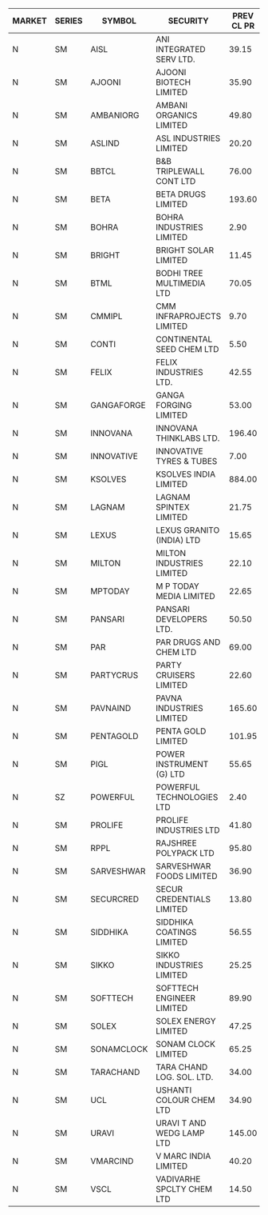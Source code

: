 


| MARKET | SERIES | SYMBOL | SECURITY | PREV CL PR | OPEN PRICE | HIGH PRICE | LOW PRICE | CLOSE PRICE | NET TRDVAL | NET TRDQTY | CORP IND | HI 52 WK | LO 52 WK |
| ----- | ----- | ----- | ----- | ----- | ----- | ----- | ----- | ----- | ----- | ----- | ----- | ----- | ----- |
| N | SM | AISL | ANI INTEGRATED SERV LTD. | 39.15 | 38.80 | 41.05 | 38.25 | 40.55 | 1087320.00 | 27600 |  | 41.40 | 14.30 |
| N | SM | AJOONI | AJOONI BIOTECH LIMITED | 35.90 | 36.00 | 36.00 | 35.50 | 35.50 | 317746.00 | 8888 |  | 36.50 | 6.35 |
| N | SM | AMBANIORG | AMBANI ORGANICS LIMITED | 49.80 | 53.00 | 53.00 | 53.00 | 53.00 | 424000.00 | 8000 |  | 57.00 | 42.35 |
| N | SM | ASLIND | ASL INDUSTRIES LIMITED | 20.20 | 21.15 | 21.15 | 19.20 | 19.20 | 241400.00 | 12000 |  | 21.15 | 4.75 |
| N | SM | BBTCL | B&B TRIPLEWALL CONT LTD | 76.00 | 75.00 | 75.00 | 75.00 | 75.00 | 225000.00 | 3000 |  | 83.95 | 27.20 |
| N | SM | BETA | BETA DRUGS LIMITED | 193.60 | 186.00 | 186.00 | 183.95 | 183.95 | 3535920.00 | 19200 |  | 203.40 | 43.30 |
| N | SM | BOHRA | BOHRA INDUSTRIES LIMITED | 2.90 | 3.00 | 3.00 | 3.00 | 3.00 | 6000.00 | 2000 |  | 3.00 | .65 |
| N | SM | BRIGHT | BRIGHT SOLAR LIMITED | 11.45 | 11.40 | 11.40 | 10.75 | 10.75 | 98700.00 | 9000 |  | 15.55 | 4.70 |
| N | SM | BTML | BODHI TREE MULTIMEDIA LTD | 70.05 | 71.00 | 71.00 | 69.55 | 69.70 | 420180.00 | 6000 |  | 96.00 | 64.05 |
| N | SM | CMMIPL | CMM INFRAPROJECTS LIMITED | 9.70 | 10.15 | 10.15 | 10.15 | 10.15 | 60900.00 | 6000 |  | 10.15 | 2.25 |
| N | SM | CONTI | CONTINENTAL SEED CHEM LTD | 5.50 | 5.25 | 5.45 | 5.25 | 5.45 | 70659.60 | 13332 |  | 19.05 | 5.25 |
| N | SM | FELIX | FELIX INDUSTRIES LTD. | 42.55 | 40.45 | 44.40 | 40.45 | 43.50 | 2246200.00 | 52000 |  | 51.25 | 10.80 |
| N | SM | GANGAFORGE | GANGA FORGING LIMITED | 53.00 | 52.10 | 52.80 | 52.10 | 52.75 | 2100400.00 | 40000 |  | 53.00 | 9.50 |
| N | SM | INNOVANA | INNOVANA THINKLABS LTD. | 196.40 | 191.10 | 191.10 | 188.00 | 188.00 | 1135200.00 | 6000 |  | 196.45 | 70.25 |
| N | SM | INNOVATIVE | INNOVATIVE TYRES & TUBES | 7.00 | 7.00 | 7.00 | 7.00 | 7.00 | 21000.00 | 3000 |  | 10.35 | 5.60 |
| N | SM | KSOLVES | KSOLVES INDIA LIMITED | 884.00 | 900.00 | 922.00 | 900.00 | 922.00 | 2468340.00 | 2700 |  | 922.00 | 102.05 |
| N | SM | LAGNAM | LAGNAM SPINTEX LIMITED | 21.75 | 21.25 | 22.35 | 21.00 | 21.05 | 899850.00 | 42000 |  | 22.35 | 6.60 |
| N | SM | LEXUS | LEXUS GRANITO (INDIA) LTD | 15.65 | 16.40 | 16.40 | 15.25 | 15.25 | 31650.00 | 2000 |  | 22.50 | 5.20 |
| N | SM | MILTON | MILTON INDUSTRIES LIMITED | 22.10 | 23.20 | 23.20 | 22.20 | 23.20 | 301840.00 | 13200 |  | 23.20 | 7.00 |
| N | SM | MPTODAY | M P TODAY MEDIA LIMITED | 22.65 | 22.00 | 22.00 | 21.80 | 21.80 | 87600.00 | 4000 |  | 23.85 | 9.70 |
| N | SM | PANSARI | PANSARI DEVELOPERS LTD. | 50.50 | 51.00 | 51.00 | 48.00 | 48.00 | 900000.00 | 18000 |  | 53.00 | 21.90 |
| N | SM | PAR | PAR DRUGS AND CHEM LTD | 69.00 | 66.10 | 69.90 | 65.55 | 69.90 | 1857400.00 | 28000 |  | 136.50 | 33.00 |
| N | SM | PARTYCRUS | PARTY CRUISERS LIMITED | 22.60 | 21.60 | 21.60 | 21.50 | 21.50 | 172400.00 | 8000 |  | 39.90 | 16.55 |
| N | SM | PAVNAIND | PAVNA INDUSTRIES LIMITED | 165.60 | 166.00 | 166.00 | 165.10 | 165.10 | 529040.00 | 3200 |  | 167.00 | 165.05 |
| N | SM | PENTAGOLD | PENTA GOLD LIMITED | 101.95 | 106.70 | 106.70 | 106.70 | 106.70 | 640200.00 | 6000 |  | 106.70 | 15.40 |
| N | SM | PIGL | POWER INSTRUMENT (G) LTD | 55.65 | 56.00 | 58.40 | 56.00 | 58.40 | 1158400.00 | 20000 |  | 61.75 | 8.90 |
| N | SZ | POWERFUL | POWERFUL TECHNOLOGIES LTD | 2.40 | 2.30 | 2.30 | 2.30 | 2.30 | 9200.00 | 4000 |  | 7.55 | 2.30 |
| N | SM | PROLIFE | PROLIFE INDUSTRIES LTD | 41.80 | 43.85 | 43.85 | 43.85 | 43.85 | 131550.00 | 3000 |  | 67.90 | 30.50 |
| N | SM | RPPL | RAJSHREE POLYPACK LTD | 95.80 | 100.55 | 100.55 | 100.55 | 100.55 | 100550.00 | 1000 |  | 121.00 | 47.75 |
| N | SM | SARVESHWAR | SARVESHWAR FOODS LIMITED | 36.90 | 37.85 | 37.85 | 35.10 | 36.55 | 1740960.00 | 48000 |  | 37.85 | 9.60 |
| N | SM | SECURCRED | SECUR CREDENTIALS LIMITED | 13.80 | 13.95 | 14.00 | 13.75 | 13.75 | 50220.00 | 3600 |  | 24.25 | 12.00 |
| N | SM | SIDDHIKA | SIDDHIKA COATINGS LIMITED | 56.55 | 56.00 | 57.75 | 56.00 | 56.65 | 679800.00 | 12000 |  | 57.75 | 51.00 |
| N | SM | SIKKO | SIKKO INDUSTRIES LIMITED | 25.25 | 25.95 | 25.95 | 25.20 | 25.35 | 612000.00 | 24000 |  | 33.80 | 11.60 |
| N | SM | SOFTTECH | SOFTTECH ENGINEER LIMITED | 89.90 | 92.00 | 94.35 | 92.00 | 94.35 | 446480.00 | 4800 |  | 108.95 | 35.50 |
| N | SM | SOLEX | SOLEX ENERGY LIMITED | 47.25 | 47.00 | 47.00 | 47.00 | 47.00 | 94000.00 | 2000 |  | 59.20 | 20.15 |
| N | SM | SONAMCLOCK | SONAM CLOCK LIMITED | 65.25 | 62.25 | 64.00 | 62.25 | 64.00 | 567750.00 | 9000 |  | 65.70 | 37.50 |
| N | SM | TARACHAND | TARA CHAND LOG. SOL. LTD. | 34.00 | 35.00 | 35.00 | 35.00 | 35.00 | 140000.00 | 4000 |  | 42.85 | 26.00 |
| N | SM | UCL | USHANTI COLOUR CHEM LTD | 34.90 | 34.05 | 34.05 | 34.00 | 34.00 | 136100.00 | 4000 |  | 42.40 | 24.00 |
| N | SM | URAVI | URAVI T AND WEDG LAMP LTD | 145.00 | 147.00 | 147.00 | 147.00 | 147.00 | 1058400.00 | 7200 |  | 147.00 | 95.90 |
| N | SM | VMARCIND | V MARC INDIA LIMITED | 40.20 | 41.95 | 45.00 | 39.05 | 41.25 | 2199900.00 | 54000 |  | 45.00 | 38.30 |
| N | SM | VSCL | VADIVARHE SPCLTY CHEM LTD | 14.50 | 15.20 | 15.20 | 15.20 | 15.20 | 91200.00 | 6000 |  | 19.55 | 5.85 |



